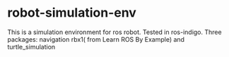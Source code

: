 # robot-simulation-env
This is a simulation environment for ros robot. Tested in ros-indigo. 
Three packages: navigation rbx1( from Learn ROS By Example) and turtle_simulation
